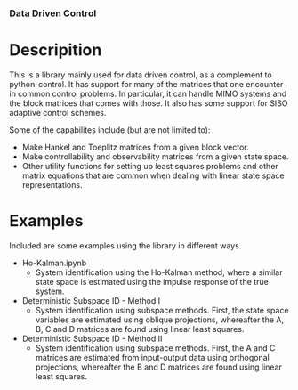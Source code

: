 ### Data Driven Control
# Descripition
This is a library mainly used for data driven control, as a complement to python-control. It has support for
many of the matrices that one encounter in common control problems. 
In particular, it can handle MIMO systems and the block matrices that comes with those.
It also has some support for SISO adaptive control schemes.

Some of the capabilites include (but are not limited to):
* Make Hankel and Toeplitz matrices from a given block vector.
* Make controllability and observability matrices from a given state space.
* Other utility functions for setting up least squares problems and other matrix equations that are common when dealing with linear state space representations.
# Examples
Included are some examples using the library in different ways.

* Ho-Kalman.ipynb
  * System identification using the Ho-Kalman method, where a similar state space is estimated
using the impulse response of the true system.
* Deterministic Subspace ID - Method I
  * System identification using subspace methods. First, the state space variables are estimated
using oblique projections, whereafter the A, B, C and D matrices are found using linear least squares.
* Deterministic Subspace ID - Method II
  * System identification using subspace methods. First, the A and C matrices are estimated from
input-output data using orthogonal projections, whereafter the B and D matrices are found using
linear least squares.
